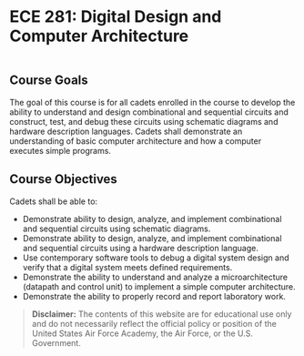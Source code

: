 # ECE 281: Digital Design and Computer Architecture

```{tableofcontents}
```

## Course Goals

The goal of this course is for all cadets enrolled in the course to develop the ability to understand and design combinational and sequential circuits and construct, test, and debug these circuits using schematic diagrams and hardware description languages.  Cadets shall demonstrate an understanding of basic computer architecture and how a computer executes simple programs.

## Course Objectives

Cadets shall be able to:

- Demonstrate ability to design, analyze, and implement combinational and sequential circuits using schematic diagrams.
- Demonstrate ability to design, analyze, and implement combinational and sequential circuits using a hardware description language.
- Use contemporary software tools to debug a digital system design and verify that a digital system meets defined requirements.
- Demonstrate the ability to understand and analyze a microarchitecture (datapath and control unit) to implement a simple computer architecture.
- Demonstrate the ability to properly record and report laboratory work.

> **Disclaimer:** The contents of this website are for educational use only
> and do not necessarily reflect the official policy or position of the United States Air Force Academy,
> the Air Force, or the U.S. Government.
